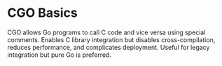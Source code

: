 # CGO Basics

CGO allows Go programs to call C code and vice versa using special comments. Enables C library integration but disables cross-compilation, reduces performance, and complicates deployment. Useful for legacy integration but pure Go is preferred.